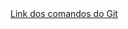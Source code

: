 <!DOCTYPE html>
<html lang="pt-br">
    <head>
    </head>
    <body>
        <a href = "https://www.treinaweb.com.br/blog/comandos-do-git-que-voce-precisa-conhecer-parte-1/" target = "_blank"> Link dos comandos do Git  </a>
    </body>
</html>
